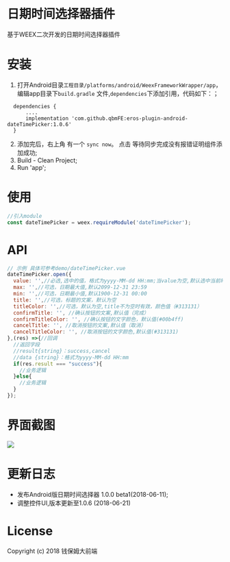 # 日期时间选择器插件

基于WEEX二次开发的日期时间选择器插件

安装 
====================================
1. 打开Android目录`工程目录/platforms/android/WeexFrameworkWrapper/app`，编辑app目录下`build.gradle` 文件,`dependencies`下添加引用，代码如下：；

```
  dependencies {
      ....
      implementation 'com.github.qbmFE:eros-plugin-android-dateTimePicker:1.0.6'
  }
```

2. 添加完后，右上角 有一个 `sync now`。 点击 等待同步完成没有报错证明组件添加成功;
3. Build -  Clean Project;
4. Run 'app';


使用
====================================


```js
//引入module
const dateTimePicker = weex.requireModule('dateTimePicker');
```

API
====================================

```js
// 示例 具体可参考demo/dateTimePicker.vue
dateTimePicker.open({
  value: '',//必选,选中的值，格式为yyyy-MM-dd HH:mm;当value为空,默认选中当前时间;当value不为空时为返回值
  max: '',//可选，日期最大值,默认2099-12-31 23:59
  min: '',//可选，日期最小值,默认1900-12-31 00:00
  title: '',//可选，标题的文案，默认为空
  titleColor: '',//可选，默认为空,title不为空时有效，颜色值（#313131）
  confirmTitle: '', //确认按钮的文案,默认值（完成）
  confirmTitleColor: '', //确认按钮的文字颜色，默认值(#00b4ff)
  cancelTitle: '', //取消按钮的文案,默认值（取消）
  cancelTitleColor: '', //取消按钮的文字颜色,默认值(#313131)
},(res) =>{//回调
  //返回字段
  //result{string}：success,cancel
  //data {string}：格式为yyyy-MM-dd HH:mm
  if(res.result === "success"){
    //业务逻辑
  }else{
    //业务逻辑
  }
});

```
界面截图
====================================
![](https://image.qbm360.com/demo/eros-plugin-android-dateTimePicker.gif)


更新日志
====================================
* 发布Android版日期时间选择器 1.0.0 beta1(2018-06-11);
* 调整控件UI,版本更新至1.0.6 (2018-06-21)

License
====================================
Copyright (c) 2018 钱保姆大前端

